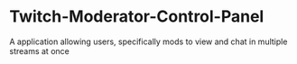 # Twitch-Moderator-Control-Panel
A application allowing users, specifically mods to view and chat in multiple streams at once
